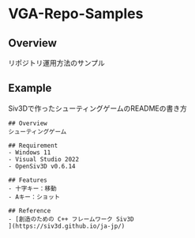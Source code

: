 # VGA-Repo-Samples
## Overview
リポジトリ運用方法のサンプル

## Example
Siv3Dで作ったシューティングゲームのREADMEの書き方
```
## Overview
シューティングゲーム

## Requirement
- Windows 11
- Visual Studio 2022
- OpenSiv3D v0.6.14

## Features
- 十字キー：移動
- Aキー：ショット

## Reference
- [創造のための C++ フレームワーク Siv3D
](https://siv3d.github.io/ja-jp/)
```
